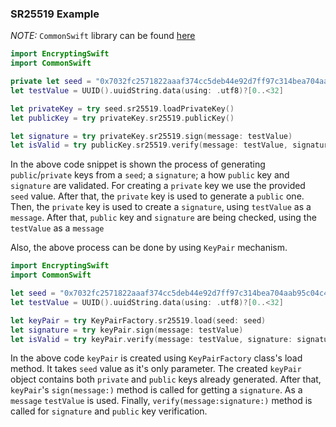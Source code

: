 ### SR25519 Example

*NOTE:* `CommonSwift` library can be found [here](https://github.com/sublabdev/common-swift)

```Swift
import EncryptingSwift
import CommonSwift

private let seed = "0x7032fc2571822aaaf374cc5deb44e92d7ff97c314bea704aab95c04c4c4229b1".hex.decode()
let testValue = UUID().uuidString.data(using: .utf8)?[0..<32]

let privateKey = try seed.sr25519.loadPrivateKey()
let publicKey = try privateKey.sr25519.publicKey()

let signature = try privateKey.sr25519.sign(message: testValue)
let isValid = try publicKey.sr25519.verify(message: testValue, signature: signature)
```
In the above code snippet is shown the process of generating `public`/`private` keys from a `seed`; a `signature`; a how `public` key and `signature` are validated.
For creating a `private` key we use the provided `seed` value. After that, the `private` key is used to generate a `public` one.
Then, the `private` key is used to create a `signature`, using `testValue` as a `message`. After
that, `public` key and `signature` are being checked, using the `testValue` as a `message`

Also, the above process can be done by using `KeyPair` mechanism.

```Swift
import EncryptingSwift
import CommonSwift

let seed = "0x7032fc2571822aaaf374cc5deb44e92d7ff97c314bea704aab95c04c4c4229b1".hex.decode()
let testValue = UUID().uuidString.data(using: .utf8)?[0..<32]

let keyPair = try KeyPairFactory.sr25519.load(seed: seed)
let signature = try keyPair.sign(message: testValue)
let isValid = try keyPair.verify(message: testValue, signature: signature)
```

In the above code `keyPair` is created using `KeyPairFactory` class's load method.
It takes `seed` value as it's only parameter. The created `keyPair` object contains both `private` and `public` keys already generated.
After that, `keyPair`'s `sign(message:)` method is called for getting a `signature`.
As a `message` `testValue` is used.
Finally, `verify(message:signature:)` method is called for `signature` and `public` key verification.